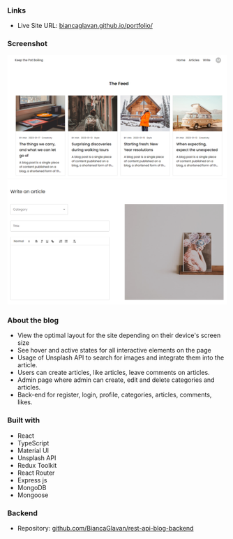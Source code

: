 ### Links

- Live Site URL: [biancaglavan.github.io/portfolio/](https://biancaglavan.github.io/portfolio/)

### Screenshot

![](./public/images/Capture1.PNG)
![](./public/images/Capture2.PNG)


### About the blog

- View the optimal layout for the site depending on their device's screen size
- See hover and active states for all interactive elements on the page
- Usage of Unsplash API to search for images and integrate them into the article.
- Users can create articles, like articles, leave comments on articles.
- Admin page where admin can create, edit and delete categories and articles.
- Back-end for register, login, profile, categories, articles, comments, likes.

### Built with

- React
- TypeScript
- Material UI
- Unsplash API
- Redux Toolkit
- React Router
- Express js
- MongoDB
- Mongoose


### Backend

- Repository: [github.com/BiancaGlavan/rest-api-blog-backend](https://github.com/BiancaGlavan/rest-api-blog-backend)

